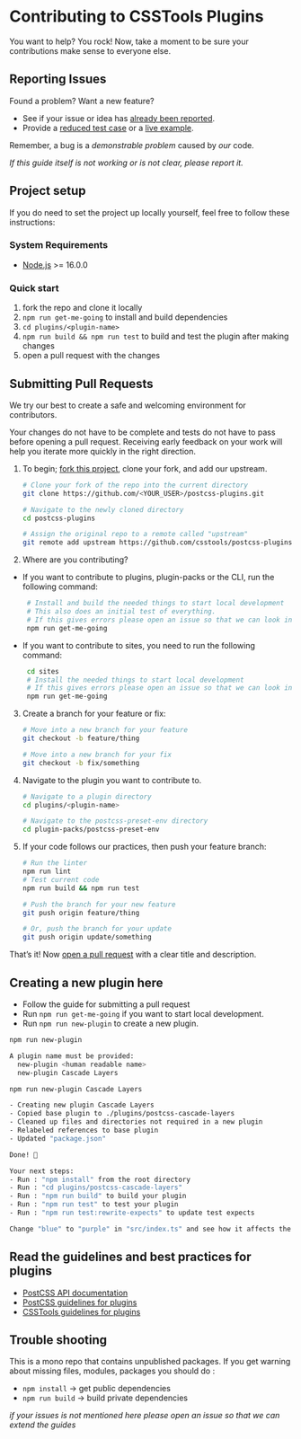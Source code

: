 # Contributing to CSSTools Plugins

You want to help? You rock! Now, take a moment to be sure your contributions
make sense to everyone else.

## Reporting Issues

Found a problem? Want a new feature?

- See if your issue or idea has [already been reported].
- Provide a [reduced test case] or a [live example].

Remember, a bug is a _demonstrable problem_ caused by _our_ code.

_If this guide itself is not working or is not clear, please report it._

## Project setup

If you do need to set the project up locally yourself, feel free to follow these
instructions:

### System Requirements

- [Node.js](https://nodejs.org/) >= 16.0.0

### Quick start

1. fork the repo and clone it locally
2. `npm run get-me-going` to install and build dependencies
3. `cd plugins/<plugin-name>`
4. `npm run build && npm run test` to build and test the plugin after making changes
5. open a pull request with the changes

## Submitting Pull Requests

We try our best to create a safe and welcoming environment for contributors.

Your changes do not have to be complete and tests do not have to pass before opening a pull request.
Receiving early feedback on your work will help you iterate more quickly in the right direction.

1. To begin; [fork this project], clone your fork, and add our upstream.
   ```bash
   # Clone your fork of the repo into the current directory
   git clone https://github.com/<YOUR_USER>/postcss-plugins.git

   # Navigate to the newly cloned directory
   cd postcss-plugins

   # Assign the original repo to a remote called "upstream"
   git remote add upstream https://github.com/csstools/postcss-plugins.git
   ```

2. Where are you contributing?

* If you want to contribute to plugins, plugin-packs or the CLI, run the following command:

   ```bash
    # Install and build the needed things to start local development
    # This also does an initial test of everything.
    # If this gives errors please open an issue so that we can look into it.
    npm run get-me-going
   ```

* If you want to contribute to sites, you need to run the following command: 

   ```bash
    cd sites
    # Install the needed things to start local development
    # If this gives errors please open an issue so that we can look into it.
    npm run get-me-going
   ```

3. Create a branch for your feature or fix:
   ```bash
   # Move into a new branch for your feature
   git checkout -b feature/thing
   ```
   ```bash
   # Move into a new branch for your fix
   git checkout -b fix/something
   ```

3. Navigate to the plugin you want to contribute to.
   ```bash
   # Navigate to a plugin directory
   cd plugins/<plugin-name>
   ```
   ```bash
   # Navigate to the postcss-preset-env directory
   cd plugin-packs/postcss-preset-env
   ```

4. If your code follows our practices, then push your feature branch:
   ```bash
   # Run the linter
   npm run lint
   # Test current code
   npm run build && npm run test
   ```
   ```bash
   # Push the branch for your new feature
   git push origin feature/thing
   ```
   ```bash
   # Or, push the branch for your update
   git push origin update/something
   ```

That’s it! Now [open a pull request] with a clear title and description.

## Creating a new plugin here

- Follow the guide for submitting a pull request
- Run `npm run get-me-going` if you want to start local development.
- Run `npm run new-plugin` to create a new plugin.

```bash
npm run new-plugin

A plugin name must be provided:
  new-plugin <human readable name>
  new-plugin Cascade Layers
```

```bash
npm run new-plugin Cascade Layers

- Creating new plugin Cascade Layers
- Copied base plugin to ./plugins/postcss-cascade-layers
- Cleaned up files and directories not required in a new plugin
- Relabeled references to base plugin
- Updated "package.json"

Done! 🎉

Your next steps:
- Run : "npm install" from the root directory
- Run : "cd plugins/postcss-cascade-layers"
- Run : "npm run build" to build your plugin
- Run : "npm run test" to test your plugin
- Run : "npm run test:rewrite-expects" to update test expects

Change "blue" to "purple" in "src/index.ts" and see how it affects the test outcome
```

## Read the guidelines and best practices for plugins

- [PostCSS API documentation](https://postcss.org/api/)
- [PostCSS guidelines for plugins](https://github.com/postcss/postcss/blob/main/docs/guidelines/plugin.md)
- [CSSTools guidelines for plugins](https://github.com/csstools/postcss-plugins/wiki/Plugin-best-practices)

## Trouble shooting

This is a mono repo that contains unpublished packages.
If you get warning about missing files, modules, packages you should do :

- `npm install` -> get public dependencies
- `npm run build` -> build private dependencies

_if your issues is not mentioned here please open an issue so that we can extend the guides_

[already been reported]: https://github.com/csstools/postcss-plugins/issues
[fork this project]:     https://github.com/csstools/postcss-plugins/fork
[live example]:          https://codepen.io/pen
[open a pull request]:   https://help.github.com/articles/using-pull-requests/
[reduced test case]:     https://css-tricks.com/reduced-test-cases/
